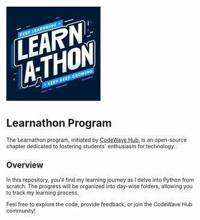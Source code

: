 ![Learnathon Image](https://github.com/Ufraan/learnathon-9785/blob/main/learnathon-img.jpg)

# Learnathon Program

The Learnathon program, initiated by [CodeWave Hub](https://codewavehub.tech/), is an open-source chapter dedicated to fostering students' enthusiasm for technology.

## Overview

In this repository, you'll find my learning journey as I delve into Python from scratch. The progress will be organized into day-wise folders, allowing you to track my learning process.

Feel free to explore the code, provide feedback, or join the CodeWave Hub community!
